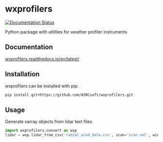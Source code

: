 # wxprofilers

[![Documentation Status](https://readthedocs.org/projects/wxprofilers/badge/?version=latest)](https://wxprofilers.readthedocs.io/en/latest/?badge=latest)

Python package with utilities for weather profiler instruments

## Documentation
[wxprofilers.readthedocs.io/en/latest/](http://wxprofilers.readthedocs.io/en/latest/)

## Installation
wxprofilers can be installed with pip:

```bash
pip install git+https://github.com/ASRCsoft/wxprofilers.git
```

## Usage
Generate xarray objects from lidar text files:

```python
import wxprofilers.convert as wxp
lidar = wxp.lidar_from_csv('radial_wind_data.csv', scan='scan.xml', wind='reconstruction_wind_data.csv')
```
